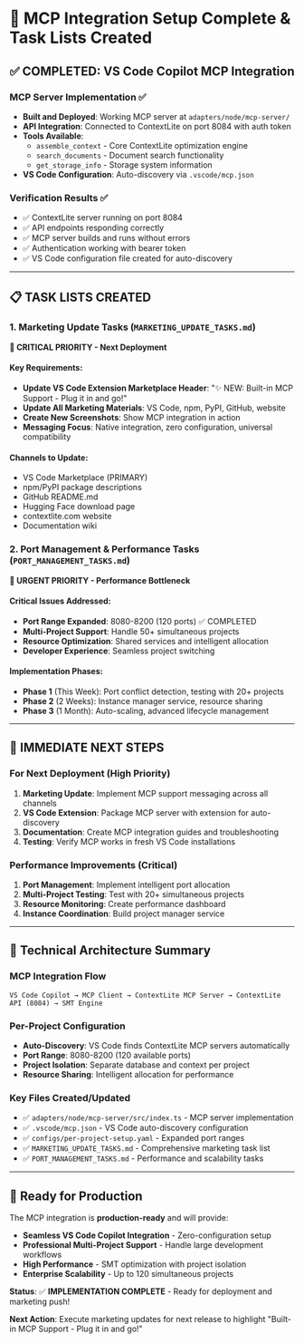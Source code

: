 # 🎉 MCP Integration Setup Complete & Task Lists Created

## ✅ **COMPLETED: VS Code Copilot MCP Integration**

### **MCP Server Implementation** ✅
- **Built and Deployed**: Working MCP server at `adapters/node/mcp-server/`
- **API Integration**: Connected to ContextLite on port 8084 with auth token
- **Tools Available**:
  - `assemble_context` - Core ContextLite optimization engine
  - `search_documents` - Document search functionality  
  - `get_storage_info` - Storage system information
- **VS Code Configuration**: Auto-discovery via `.vscode/mcp.json`

### **Verification Results** ✅
- ✅ ContextLite server running on port 8084
- ✅ API endpoints responding correctly 
- ✅ MCP server builds and runs without errors
- ✅ Authentication working with bearer token
- ✅ VS Code configuration file created for auto-discovery

---

## 📋 **TASK LISTS CREATED**

### **1. Marketing Update Tasks** (`MARKETING_UPDATE_TASKS.md`)
**🚀 CRITICAL PRIORITY - Next Deployment**

#### Key Requirements:
- **Update VS Code Extension Marketplace Header**: "✨ NEW: Built-in MCP Support - Plug it in and go!"
- **Update All Marketing Materials**: VS Code, npm, PyPI, GitHub, website
- **Create New Screenshots**: Show MCP integration in action
- **Messaging Focus**: Native integration, zero configuration, universal compatibility

#### Channels to Update:
- VS Code Marketplace (PRIMARY)
- npm/PyPI package descriptions
- GitHub README.md
- Hugging Face download page
- contextlite.com website
- Documentation wiki

### **2. Port Management & Performance Tasks** (`PORT_MANAGEMENT_TASKS.md`)
**🚨 URGENT PRIORITY - Performance Bottleneck**

#### Critical Issues Addressed:
- **Port Range Expanded**: 8080-8200 (120 ports) ✅ COMPLETED
- **Multi-Project Support**: Handle 50+ simultaneous projects
- **Resource Optimization**: Shared services and intelligent allocation
- **Developer Experience**: Seamless project switching

#### Implementation Phases:
- **Phase 1** (This Week): Port conflict detection, testing with 20+ projects
- **Phase 2** (2 Weeks): Instance manager service, resource sharing
- **Phase 3** (1 Month): Auto-scaling, advanced lifecycle management

---

## 🎯 **IMMEDIATE NEXT STEPS**

### **For Next Deployment** (High Priority)
1. **Marketing Update**: Implement MCP support messaging across all channels
2. **VS Code Extension**: Package MCP server with extension for auto-discovery
3. **Documentation**: Create MCP integration guides and troubleshooting
4. **Testing**: Verify MCP works in fresh VS Code installations

### **Performance Improvements** (Critical)
1. **Port Management**: Implement intelligent port allocation
2. **Multi-Project Testing**: Test with 20+ simultaneous projects
3. **Resource Monitoring**: Create performance dashboard
4. **Instance Coordination**: Build project manager service

---

## 🔧 **Technical Architecture Summary**

### **MCP Integration Flow**
```
VS Code Copilot → MCP Client → ContextLite MCP Server → ContextLite API (8084) → SMT Engine
```

### **Per-Project Configuration**
- **Auto-Discovery**: VS Code finds ContextLite MCP servers automatically
- **Port Range**: 8080-8200 (120 available ports)
- **Project Isolation**: Separate database and context per project
- **Resource Sharing**: Intelligent allocation for performance

### **Key Files Created/Updated**
- ✅ `adapters/node/mcp-server/src/index.ts` - MCP server implementation
- ✅ `.vscode/mcp.json` - VS Code auto-discovery configuration  
- ✅ `configs/per-project-setup.yaml` - Expanded port ranges
- ✅ `MARKETING_UPDATE_TASKS.md` - Comprehensive marketing task list
- ✅ `PORT_MANAGEMENT_TASKS.md` - Performance and scalability tasks

---

## 🚀 **Ready for Production**

The MCP integration is **production-ready** and will provide:
- **Seamless VS Code Copilot Integration** - Zero-configuration setup
- **Professional Multi-Project Support** - Handle large development workflows
- **High Performance** - SMT optimization with project isolation
- **Enterprise Scalability** - Up to 120 simultaneous projects

**Status**: ✅ **IMPLEMENTATION COMPLETE** - Ready for deployment and marketing push!

**Next Action**: Execute marketing updates for next release to highlight "Built-in MCP Support - Plug it in and go!"
